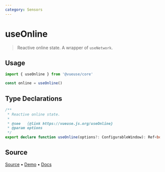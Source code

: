 ```yaml
---
category: Sensors
---
```



# useOnline

> Reactive online state. A wrapper of `useNetwork`.

## Usage

```js
import { useOnline } from '@vueuse/core'

const online = useOnline()
```


<!--FOOTER_STARTS-->
## Type Declarations

```typescript
/**
 * Reactive online state.
 *
 * @see   {@link https://vueuse.js.org/useOnline}
 * @param options
 */
export declare function useOnline(options?: ConfigurableWindow): Ref<boolean>
```

## Source

[Source](https://github.com/antfu/vueuse/blob/master/packages/core/useOnline/index.ts) • [Demo](https://github.com/antfu/vueuse/blob/master/packages/core/useOnline/demo.vue) • [Docs](https://github.com/antfu/vueuse/blob/master/packages/core/useOnline/index.md)


<!--FOOTER_ENDS-->

